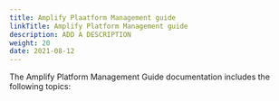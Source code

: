 ```yaml
---
title: Amplify Plaatform Management guide
linkTitle: Amplify Platform Management guide
description: ADD A DESCRIPTION
weight: 20
date: 2021-08-12
---
```


The Amplify Platform Management Guide documentation includes the following topics:
